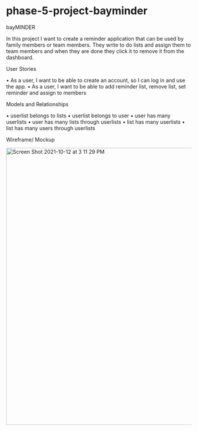 # phase-5-project-bayminder

bayMINDER

In this project I want to create a reminder application that can be used by family members or team members. They write to do lists and  assign them to team members and when they are done they click it to remove it from the dashboard. 

User Stories

•	As a user, I want to be able to create an account, so I can log in and use the app.
•	As a user, I want to be able to add reminder list, remove list, set reminder and assign to members 


Models and Relationships

•	userlist belongs to lists
•	userlist belongs to user
•	user has many userlists
•	user has many lists through userlists
•	list has many userlists
•	list has many users through userlists 

Wireframe/ Mockup

<img width="752" alt="Screen Shot 2021-10-12 at 3 11 29 PM" src="https://user-images.githubusercontent.com/85143169/137035941-2449e797-ae29-4f52-8550-4a58ef897aa0.png">

